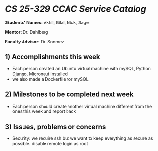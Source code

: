 # *CS 25-329 CCAC Service Catalog*

**Students' Names:** Akhil, Bilal, Nick, Sage

**Mentor:** Dr. Dahlberg

**Faculty Advisor:** Dr. Sonmez

## 1) Accomplishments this week ##
   - Each person created an Ubuntu virtual machine with mySQL, Python Django, Micronaut installed.
   - we also made a Dockerfile for mySQL

## 2) Milestones to be completed next week ##
   - Each person should create another virtual machine different from the ones this week and report back

## 3) Issues, problems or concerns ##
   - Security: we require ssh but we want to keep everything as secure as possible. disable remote login as root
